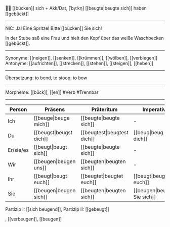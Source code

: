 🙇‍♂️ [[bücken]] sich + Akk/Dat, [ˈbyːkn̩]
[[beugte|beugte sich]]
haben [[gebückt]]

---

NIC: Ja! Eine Spritze! Bitte [[bücken]] Sie sich!

In der Stube saß eine Frau und hielt den Kopf über das weiße Waschbecken [[gebückt]].

---

Synonyme: [[neigen]], [[senken]], [[krümmen]], [[wölben]], [[verbiegen]]
Antonyme: [[aufrichten]], [[strecken]], [[stehen]], [[steigen]], [[heben]]

---

Übersetzung: to bend, to stoop, to bow

---

Morpheme: [[bück]], [[en]]
#Verb #Trennbar

---

| Person    | Präsens                 | Präteritum                  | Imperativ                   | Konjunktiv I            | Konjunktiv II               |
| --------- | ----------------------- | --------------------------- | --------------------------- | ----------------------- | --------------------------- |
| Ich       | [[beuge\|beuge mich]]   | [[beugte\|beugte sich]]     | -                           | [[beuge\|beuge mich]]   | [[beugte\|beugte sich]]     |
| Du        | [[beugst\|beugst dich]] | [[beugtest\|beugtest dich]] | [[beug\|beug dich]]         | [[beugst\|beugst dich]] | [[beugtest\|beugtest dich]] |
| Er/sie/es | [[beugt\|beugt sich]]   | [[beugte\|beugte sich]]     | -                           | [[beuge\|beuge sich]]   | [[beugte\|beugte sich]]     |
| Wir       | [[beugen\|beugen uns]]  | [[beugten\|beugten sich]]   | -                           | [[beugen\|beugen uns]]  | [[beugten\|beugten sich]]   |
| Ihr       | [[beugt\|beugt euch]]   | [[beugtet\|beugtet euch]]   | [[beugt\|beugt euch]]       | [[beuget\|beuget euch]] | [[beugtet\|beugtet euch]]   |
| Sie       | [[beugen\|beugen sich]] | [[beugten\|beugten sich]]   | [[beugen\|beugen Sie sich]] | [[beugen\|beugen sich]] | [[beugten\|beugten sich]]   |

Partizip I: [[sich beugend]], Partizip II: [[gebeugt]]

, [[verbeugen]], [[beugen]]
